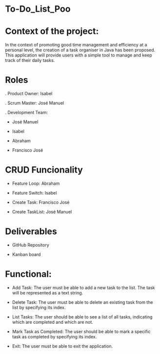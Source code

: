 # To-Do_List_Poo

# Context of the project:

In the context of promoting good time management and efficiency at a personal level, the creation of a task organiser in Java has been proposed. This application will provide users with a simple tool to manage and keep track of their daily tasks. 

# Roles

. Product Owner: Isabel

. Scrum Master: José Manuel

. Development Team: 

- José Manuel

- Isabel

- Abraham

- Francisco José

# CRUD Funcionality

- Feature Loop: Abraham

- Feature Switch: Isabel

- Create Task: Francisco José

- Create TaskList: José Manuel

# Deliverables

- GitHub Repository

- Kanban board

# Functional:
- Add Task: The user must be able to add a new task to the list. The task will be represented as a text string.

- Delete Task: The user must be able to delete an existing task from the list by specifying its index.

- List Tasks: The user should be able to see a list of all tasks, indicating which are completed and which are not.

- Mark Task as Completed: The user should be able to mark a specific task as completed by specifying its index.

- Exit: The user must be able to exit the application.
